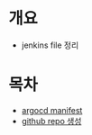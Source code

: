 # 개요
* jenkins file 정리

# 목차
* [argocd manifest](./argocd-manifest.Jenkinsfile)
* [github repo 생성](./create_github_org_repo.jenkinsfile)
